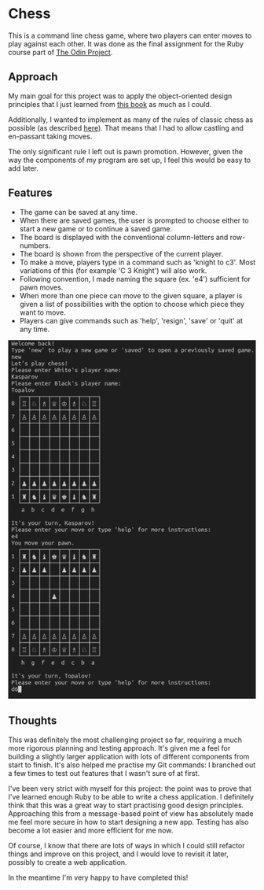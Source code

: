 # Chess
This is a command line chess game, where two players can enter moves to play against each other. It was done as the final assignment for the Ruby course part of [The Odin Project](https://www.theodinproject.com/lessons/ruby-final-project).

## Approach
My main goal for this project was to apply the object-oriented design principles that I just learned from [this book](https://www.poodr.com/) as much as I could. 

Additionally, I wanted to implement as many of the rules of classic chess as possible (as described [here](https://www.chessvariants.com/d.chess/chess.html)). That means that I had to allow castling and en-passant taking moves. 

The only significant rule I left out is pawn promotion. However, given the way the components of my program are set up, I feel this would be easy to add later. 

## Features
- The game can be saved at any time.
- When there are saved games, the user is prompted to choose either to start a new game or to continue a saved game. 
- The board is displayed with the conventional column-letters and row-numbers. 
- The board is shown from the perspective of the current player. 
- To make a move, players type in a command such as 'knight to c3'. Most variations of this (for example 'C 3 Knight') will also work.  
- Following convention, I made naming the square (ex. 'e4') sufficient for pawn moves.
- When more than one piece can move to the given square, a player is given a list of possibilities with the option to choose which piece they want to move. 
- Players can give commands such as 'help', 'resign', 'save' or 'quit' at any time. 

![command line chess game](chess.png)

## Thoughts
This was definitely the most challenging project so far, requiring a much more rigorous planning and testing approach. It's given me a feel for building a slightly larger application with lots of different components from start to finish. It's also helped me practise my Git commands: I branched out a few times to test out features that I wasn't sure of at first. 

I've been very strict with myself for this project: the point was to prove that I've learned enough Ruby to be able to write a chess application. I definitely think that this was a great way to start practising good design principles. Approaching this from a message-based point of view has absolutely made me feel more secure in how to start designing a new app. Testing has also become a lot easier and more efficient for me now. 

Of course, I know that there are lots of ways in which I could still refactor things and improve on this project, and I would love to revisit it later, possibly to create a web application. 

In the meantime I'm very happy to have completed this!